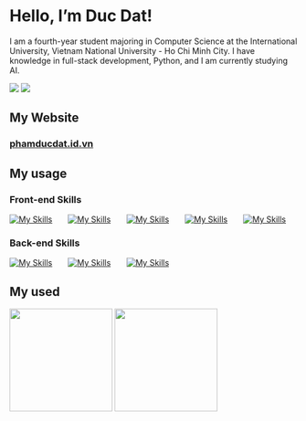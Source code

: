 # Hello, I’m Duc Dat!

I am a fourth-year student majoring in Computer Science at the International University, Vietnam National University - Ho Chi Minh City. I have knowledge in full-stack development, Python, and I am currently studying AI. 
 
 <a href=https://www.linkedin.com/in/ducdatit2002/> <img src="https://img.shields.io/badge/linkedin-%230077B5.svg?style=for-the-badge&logo=linkedin&logoColor=white"></a> <a href=https://www.facebook.com/datbenho84/> <img src="https://img.shields.io/badge/Facebook-%231877F2.svg?style=for-the-badge&logo=Facebook&logoColor=white"></a>


## My Website

<h3> <a href=https://phamducdat.id.vn/ target=""_blank">phamducdat.id.vn</a> </h3>

## My usage
 
### Front-end Skills

[![My Skills](https://skillicons.dev/icons?i=html,css)](https://skillicons.dev) &nbsp;&nbsp;&nbsp;&nbsp;&nbsp; [![My Skills](https://skillicons.dev/icons?i=js,ts)](https://skillicons.dev) &nbsp;&nbsp;&nbsp;&nbsp;&nbsp; [![My Skills](https://skillicons.dev/icons?i=react,next)](https://skillicons.dev) &nbsp;&nbsp;&nbsp;&nbsp;&nbsp; [![My Skills](https://skillicons.dev/icons?i=tailwind,scss,bootstrap)](https://skillicons.dev) &nbsp;&nbsp;&nbsp;&nbsp;&nbsp; [![My Skills](https://skillicons.dev/icons?i=figma)](https://skillicons.dev)
<br/>

### Back-end Skills

[![My Skills](https://skillicons.dev/icons?i=nodejs,py)](https://skillicons.dev) &nbsp;&nbsp;&nbsp;&nbsp;&nbsp; [![My Skills](https://skillicons.dev/icons?i=mongodb,mysql)](https://skillicons.dev) &nbsp;&nbsp;&nbsp;&nbsp;&nbsp; [![My Skills](https://skillicons.dev/icons?i=docker,postman)](https://skillicons.dev) &nbsp;&nbsp;&nbsp;&nbsp;&nbsp; 
<br/>


          
          
## My used
<div align="left">
  <img height="180em" src="https://github-readme-stats.vercel.app/api/top-langs/?username=ducdatit2002&theme=algolia&layout=compact&langs_count=6">
  <img height="180em" src="https://github-readme-stats.vercel.app/api?username=ducdatit2002&theme=algolia&show_icons=true&count_private=true">
</div>

  
